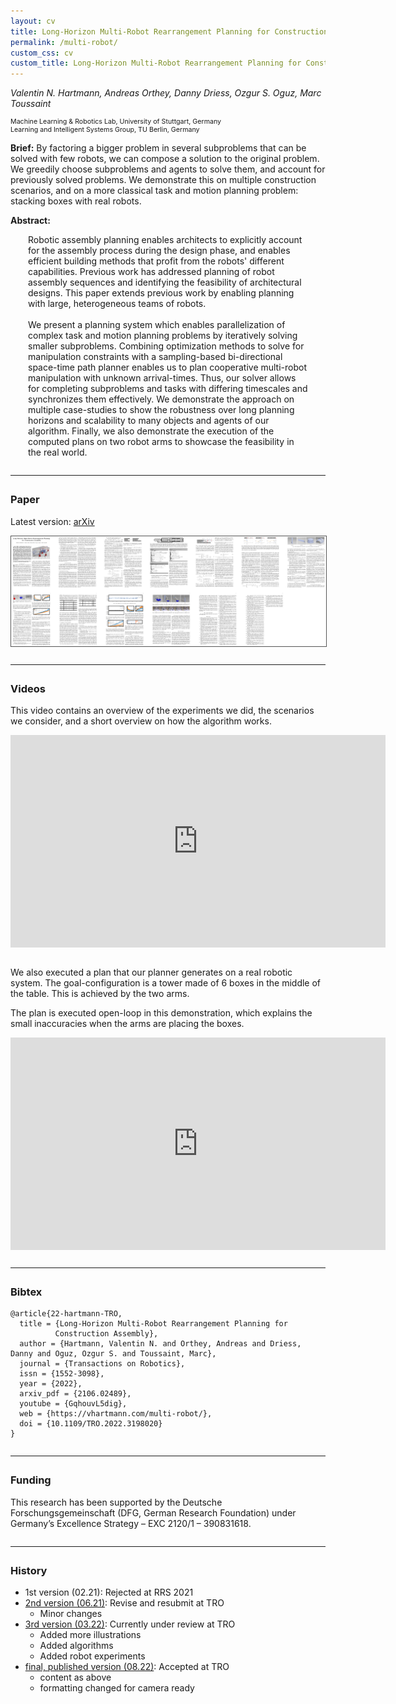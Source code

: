 ```yaml
---
layout: cv
title: Long-Horizon Multi-Robot Rearrangement Planning for Construction Assembly
permalink: /multi-robot/
custom_css: cv
custom_title: Long-Horizon Multi-Robot Rearrangement Planning for Construction Assembly
---
```


*Valentin N. Hartmann, Andreas Orthey, Danny Driess, Ozgur S. Oguz, Marc Toussaint*
<p style="font-size:8pt">Machine Learning & Robotics Lab, University of Stuttgart, Germany<br>
Learning and Intelligent Systems Group, TU Berlin, Germany</p>

**Brief:**
By factoring a bigger problem in several subproblems that can be solved with few robots, we can compose a solution to the original problem. We greedily choose subproblems and agents to solve them, and account for previously solved problems. We demonstrate this on multiple construction scenarios, and on a more classical task and motion planning problem: stacking boxes with real robots.


**Abstract:**
<div style="display:block; margin: 0 2em 0 2em">
Robotic assembly planning enables architects to explicitly account for the assembly process during the design phase, and enables efficient building methods that profit from the robots' different capabilities. Previous work has addressed planning of robot assembly sequences and identifying the feasibility of architectural designs. This paper extends previous work by enabling planning with large, heterogeneous teams of robots.
<br>
<br>
We present a planning system which enables parallelization of complex task and motion planning problems by iteratively solving smaller subproblems. Combining optimization methods to solve for manipulation constraints with a sampling-based bi-directional space-time path planner enables us to plan cooperative multi-robot manipulation with unknown arrival-times. Thus, our solver allows for completing subproblems and tasks with differing timescales and synchronizes them effectively. We demonstrate the approach on multiple case-studies to show the robustness over long planning horizons and scalability to many objects and agents of our algorithm. Finally, we also demonstrate the execution of the computed plans on two robot arms to showcase the feasibility in the real world.
</div>

<hr style="margin: 2em 0 2em;">

### Paper 

Latest version: [arXiv](https://arxiv.org/abs/2106.02489)

<a href="https://arxiv.org/abs/2106.02489" target="_blank"><img src="/assets/multi-robot-thumb.png" style="display:block; margin:0 auto; border: 1px solid #555;"></a>

<hr style="margin: 2em 0 2em;">

### Videos

This video contains an overview of the experiments we did, the scenarios we consider, and a short overview on how the algorithm works.

<iframe style="display:block; margin: 0 auto;" width="600px" height="340" src="https://www.youtube.com/embed/GqhouvL5dig" title="YouTube video player" frameborder="0" allow="accelerometer; autoplay; clipboard-write; encrypted-media; gyroscope; picture-in-picture" allowfullscreen></iframe>

<br>


We also executed a plan that our planner generates on a real robotic system.
The goal-configuration is a tower made of 6 boxes in the middle of the table.
This is achieved by the two arms.

The plan is executed open-loop in this demonstration, which explains the small inaccuracies when the arms are placing the boxes.
<iframe style="display:block; margin: 0 auto;" width="600px" height="340" src="https://www.youtube.com/embed/KILyXQDcEZw" title="YouTube video player" frameborder="0" allow="accelerometer; autoplay; clipboard-write; encrypted-media; gyroscope; picture-in-picture" allowfullscreen></iframe>

<hr style="margin: 2em 0 2em;">

### Bibtex

```
@article{22-hartmann-TRO,
  title = {Long-Horizon Multi-Robot Rearrangement Planning for
  		  Construction Assembly},
  author = {Hartmann, Valentin N. and Orthey, Andreas and Driess, Danny and Oguz, Ozgur S. and Toussaint, Marc},
  journal = {Transactions on Robotics},
  issn = {1552-3098},
  year = {2022},
  arxiv_pdf = {2106.02489},
  youtube = {GqhouvL5dig},
  web = {https://vhartmann.com/multi-robot/},
  doi = {10.1109/TRO.2022.3198020}
}
```

<hr style="margin: 2em 0 2em;">

### Funding
This research has been supported by the Deutsche Forschungsgemeinschaft (DFG, German Research Foundation) under Germany’s Excellence Strategy – EXC 2120/1 – 390831618.

<hr style="margin: 2em 0 2em;">

### History
- 1st version (02.21): Rejected at RRS 2021
- [2nd version (06.21)](https://arxiv.org/abs/2106.02489v1): Revise and resubmit at TRO
  - Minor changes
- [3rd version (03.22)](https://arxiv.org/abs/2106.02489): Currently under review at TRO
  - Added more illustrations
  - Added algorithms
  - Added robot experiments
- [final, published version (08.22)](https://ieeexplore.ieee.org/document/9868234): Accepted at TRO 
  - content as above
  - formatting changed for camera ready
